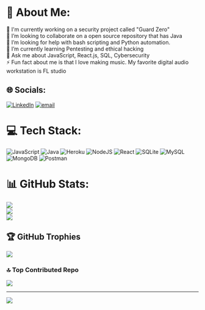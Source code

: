 # 💫 About Me:
🔭 I'm currently working on a security project called "Guard Zero"<br>👯 I’m looking to collaborate on a open source repository that has Java<br>🤝 I’m looking for help with bash scripting and Python automation.<br>🌱 I’m currently learning Pentesting and ethical hacking<br>💬 Ask me about JavaScript, React.js, SQL, Cybersecurity<br>⚡ Fun fact about me is that I love making music. My favorite digital audio workstation is FL studio


## 🌐 Socials:
[![LinkedIn](https://img.shields.io/badge/LinkedIn-%230077B5.svg?logo=linkedin&logoColor=white)](https://linkedin.com/in/https://www.linkedin.com/in/mohube-tumisho-makgeru-742195214/) [![email](https://img.shields.io/badge/Email-D14836?logo=gmail&logoColor=white)](mailto:makgerutumisho55@gmail.com) 

# 💻 Tech Stack:
![JavaScript](https://img.shields.io/badge/javascript-%23323330.svg?style=for-the-badge&logo=javascript&logoColor=%23F7DF1E) ![Java](https://img.shields.io/badge/java-%23ED8B00.svg?style=for-the-badge&logo=openjdk&logoColor=white) ![Heroku](https://img.shields.io/badge/heroku-%23430098.svg?style=for-the-badge&logo=heroku&logoColor=white) ![NodeJS](https://img.shields.io/badge/node.js-6DA55F?style=for-the-badge&logo=node.js&logoColor=white) ![React](https://img.shields.io/badge/react-%2320232a.svg?style=for-the-badge&logo=react&logoColor=%2361DAFB) ![SQLite](https://img.shields.io/badge/sqlite-%2307405e.svg?style=for-the-badge&logo=sqlite&logoColor=white) ![MySQL](https://img.shields.io/badge/mysql-4479A1.svg?style=for-the-badge&logo=mysql&logoColor=white) ![MongoDB](https://img.shields.io/badge/MongoDB-%234ea94b.svg?style=for-the-badge&logo=mongodb&logoColor=white) ![Postman](https://img.shields.io/badge/Postman-FF6C37?style=for-the-badge&logo=postman&logoColor=white)
# 📊 GitHub Stats:
![](https://github-readme-stats.vercel.app/api?username=sunnybeatsza&theme=nightowl&hide_border=false&include_all_commits=true&count_private=false)<br/>
![](https://github-readme-streak-stats.herokuapp.com/?user=sunnybeatsza&theme=nightowl&hide_border=false)<br/>
![](https://github-readme-stats.vercel.app/api/top-langs/?username=sunnybeatsza&theme=nightowl&hide_border=false&include_all_commits=true&count_private=false&layout=compact)

## 🏆 GitHub Trophies
![](https://github-profile-trophy.vercel.app/?username=sunnybeatsza&theme=radical&no-frame=false&no-bg=true&margin-w=4)

### 🔝 Top Contributed Repo
![](https://github-contributor-stats.vercel.app/api?username=sunnybeatsza&limit=5&theme=dark&combine_all_yearly_contributions=true)

---
[![](https://visitcount.itsvg.in/api?id=sunnybeatsza&icon=0&color=0)](https://visitcount.itsvg.in)

<!-- Proudly created with GPRM ( https://gprm.itsvg.in ) -->
